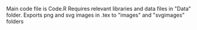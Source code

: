 Main code file is Code.R
Requires relevant libraries and data files in "Data" folder.
Exports png and svg images in .tex to "images" and "svgimages" folders
